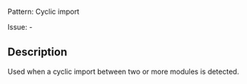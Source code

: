 Pattern: Cyclic import

Issue: -

## Description

Used when a cyclic import between two or more modules is detected.